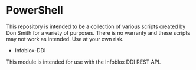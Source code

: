 # PowerShell
This repository is intended to be a collection of various scripts created by Don Smith for a variety of purposes.  There is no warranty and these scripts may not work as intended.  Use at your own risk.

* Infoblox-DDI

This module is intended for use with the Infoblox DDI REST API.
